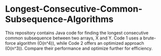# Longest-Consecutive-Common-Subsequence-Algorithms
This repository contains Java code for finding the longest consecutive common subsequence between two arrays, X and Y. Code 1 uses a brute-force algorithm (O(n^4)), while Code 2 offers an optimized approach (O(n^3)). Compare their performance and optimize further for efficiency.
